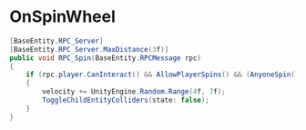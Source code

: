 <Badge type="danger" text="Carbon Compatible"/><Badge type="warning" text="Oxide Compatible"/>
# OnSpinWheel
```csharp
[BaseEntity.RPC_Server]
[BaseEntity.RPC_Server.MaxDistance(3f)]
public void RPC_Spin(BaseEntity.RPCMessage rpc)
{
	if (rpc.player.CanInteract() && AllowPlayerSpins() && (AnyoneSpin() || rpc.player.CanBuild()) && !(velocity > 15f))
	{
		velocity += UnityEngine.Random.Range(4f, 7f);
		ToggleChildEntityColliders(state: false);
	}
}

```
